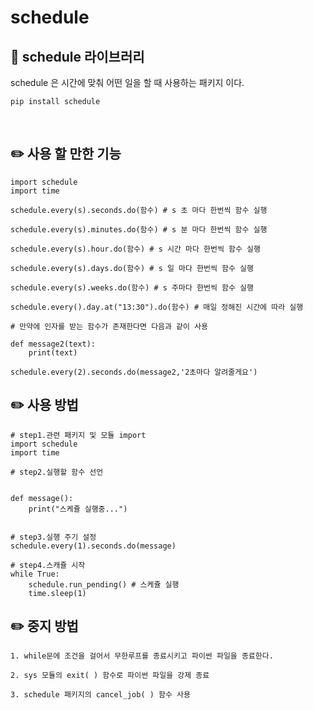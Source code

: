 #  schedule

## 📖 schedule 라이브러리
schedule 은 시간에 맞춰 어떤 일을 할 때 사용하는 패키지 이다. 

```
pip install schedule
```

<br>

## ✏️ 사용 할 만한 기능
```
import schedule
import time

schedule.every(s).seconds.do(함수) # s 초 마다 한번씩 함수 실행

schedule.every(s).minutes.do(함수) # s 분 마다 한번씩 함수 실행

schedule.every(s).hour.do(함수) # s 시간 마다 한번씩 함수 실행

schedule.every(s).days.do(함수) # s 일 마다 한번씩 함수 실행

schedule.every(s).weeks.do(함수) # s 주마다 한번씩 함수 실행

schedule.every().day.at("13:30").do(함수) # 매일 정해진 시간에 따라 실행

# 만약에 인자를 받는 함수가 존재한다면 다음과 같이 사용

def message2(text):
    print(text)

schedule.every(2).seconds.do(message2,'2초마다 알려줄게요')
```

## ✏️ 사용 방법

```
# step1.관련 패키지 및 모듈 import
import schedule
import time

# step2.실행할 함수 선언


def message():
    print("스케쥴 실행중...")


# step3.실행 주기 설정
schedule.every(1).seconds.do(message)

# step4.스캐쥴 시작
while True:
    schedule.run_pending() # 스케쥴 실행
    time.sleep(1)
```

## ✏️ 중지 방법

```
1. while문에 조건을 걸어서 무한루프를 종료시키고 파이썬 파일을 종료한다.

2. sys 모듈의 exit( ) 함수로 파이썬 파일을 강제 종료

3. schedule 패키지의 cancel_job( ) 함수 사용
```